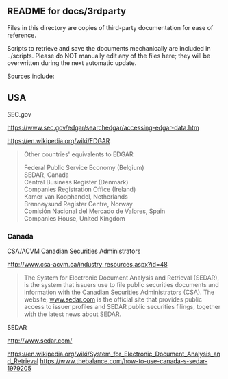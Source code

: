 ## README for docs/3rdparty

Files in this directory are copies of third-party documentation for ease of reference.

Scripts to retrieve and save the documents mechanically are included in ../scripts.
Please do NOT manually edit any of the files here; they will be overwritten during
the next automatic update.

Sources include:

## USA

SEC.gov

https://www.sec.gov/edgar/searchedgar/accessing-edgar-data.htm

https://en.wikipedia.org/wiki/EDGAR

> Other countries' equivalents to EDGAR
> 
> Federal Public Service Economy (Belgium)  
> SEDAR, Canada  
> Central Business Register (Denmark)  
> Companies Registration Office (Ireland)  
> Kamer van Koophandel, Netherlands  
> Brønnøysund Register Centre, Norway  
> Comisión Nacional del Mercado de Valores, Spain  
> Companies House, United Kingdom  

### Canada

CSA/ACVM Canadian Securities Administrators

http://www.csa-acvm.ca/industry_resources.aspx?id=48

> The System for Electronic Document Analysis and Retrieval (SEDAR), is the system that issuers use to file public securities documents and information with the Canadian Securities Administrators (CSA). The website, www.sedar.com is the official site that provides public access to issuer profiles and SEDAR public securities filings, together with the latest news about SEDAR.

SEDAR

http://www.sedar.com/

https://en.wikipedia.org/wiki/System_for_Electronic_Document_Analysis_and_Retrieval
https://www.thebalance.com/how-to-use-canada-s-sedar-1979205
